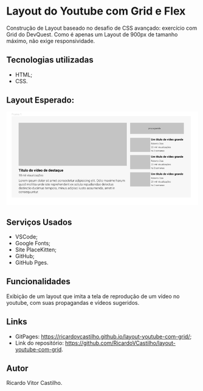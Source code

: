 # Layout do Youtube com Grid e Flex
Construção de Layout baseado no desafio de CSS avançado: exercício com Grid do DevQuest. Como é apenas um Layout de 900px de tamanho máximo, não exige responsividade.

## Tecnologias utilizadas
- HTML;
- CSS.

## Layout Esperado: 
<img src="./src/design/exemplo-layout.png" alt="imagem ilustrando o layout completo esperado">

## Serviços Usados
- VSCode;
- Google Fonts;
- Site PlaceKitten;
- GitHub;
- GitHub Pges.

## Funcionalidades
Exibição de um layout que imita a tela de reprodução de um vídeo no youtube, com suas propagandas e vídeos sugeridos.

## Links
- GitPages: https://ricardovcastilho.github.io/layout-youtube-com-grid/;
- Link do repositório: https://github.com/RicardoVCastilho/layout-youtube-com-grid.

## Autor
Ricardo Vitor Castilho.